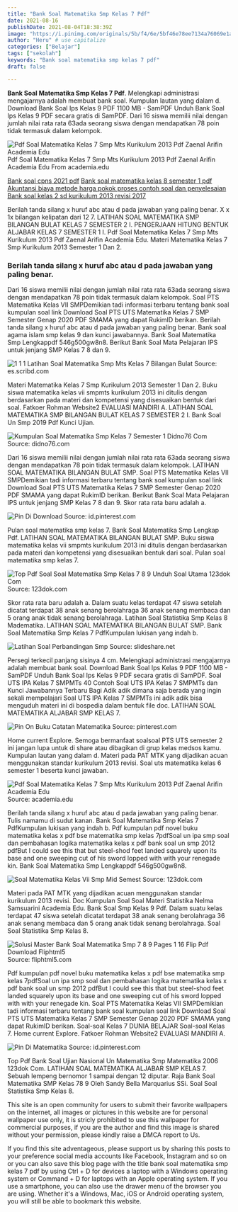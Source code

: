 ```yaml
---
title: "Bank Soal Matematika Smp Kelas 7 Pdf"
date: 2021-08-16
publishDate: 2021-08-04T18:38:39Z
image: "https://i.pinimg.com/originals/5b/f4/6e/5bf46e78ee7134a76069e1a4a473537d.png"
author: "Heru" # use capitalize
categories: ["Belajar"]
tags: ["sekolah"]
keywords: "Bank soal matematika smp kelas 7 pdf"
draft: false

---
```

<script type='text/javascript' src='//pl15944992.alternativecpmgate.com/6c/6f/d6/6c6fd630211742b4db132bd23b46b946.js'></script>
<script type='text/javascript' src='//pl15944975.alternativecpmgate.com/86/71/9a/86719ae0c65e9b2f7eb2905a08638c06.js'></script>
**Bank Soal Matematika Smp Kelas 7 Pdf**. Melengkapi administrasi mengajarnya adalah membuat bank soal. Kumpulan lautan yang dalam d. Download Bank Soal Ips Kelas 9 PDF 1100 MB - SamPDF Unduh Bank Soal Ips Kelas 9 PDF secara gratis di SamPDF. Dari 16 siswa memilii nilai dengan jumlah nilai rata rata 63ada seorang siswa dengan mendapatkan 78 poin tidak termasuk dalam kelompok.

![Pdf Soal Matematika Kelas 7 Smp Mts Kurikulum 2013 Pdf Zaenal Arifin Academia Edu](https://0.academia-photos.com/attachment_thumbnails/57687958/mini_magick20190110-20904-iajq2d.png?1547156415 "Pdf Soal Matematika Kelas 7 Smp Mts Kurikulum 2013 Pdf Zaenal Arifin Academia Edu")
Pdf Soal Matematika Kelas 7 Smp Mts Kurikulum 2013 Pdf Zaenal Arifin Academia Edu From academia.edu

[Bank soal cpns 2021 pdf](/bank-soal-cpns-2021-pdf/)
[Bank soal matematika kelas 8 semester 1 pdf](/bank-soal-matematika-kelas-8-semester-1-pdf/)
[Akuntansi biaya metode harga pokok proses contoh soal dan penyelesaian](/akuntansi-biaya-metode-harga-pokok-proses-contoh-soal-dan-penyelesaian/)
[Bank soal kelas 2 sd kurikulum 2013 revisi 2017](/bank-soal-kelas-2-sd-kurikulum-2013-revisi-2017/)

Berilah tanda silang x huruf abc atau d pada jawaban yang paling benar. X x 1x bilangan kelipatan dari 12 7. LATIHAN SOAL MATEMATIKA SMP BILANGAN BULAT KELAS 7 SEMESTER 2 I. PENGERJAAN HITUNG BENTUK ALJABAR KELAS 7 SEMESTER 1 I. Pdf Soal Matematika Kelas 7 Smp Mts Kurikulum 2013 Pdf Zaenal Arifin Academia Edu. Materi Matematika Kelas 7 Smp Kurikulum 2013 Semester 1 Dan 2.

### Berilah tanda silang x huruf abc atau d pada jawaban yang paling benar.

Dari 16 siswa memilii nilai dengan jumlah nilai rata rata 63ada seorang siswa dengan mendapatkan 78 poin tidak termasuk dalam kelompok. Soal PTS Matematika Kelas VII SMPDemikian tadi informasi terbaru tentang bank soal kumpulan soal link Download Soal PTS UTS Matematika Kelas 7 SMP Semester Genap 2020 PDF SMAMA yang dapat RukimID berikan. Berilah tanda silang x huruf abc atau d pada jawaban yang paling benar. Bank soal agama islam smp kelas 9 dan kunci jawabannya. Bank Soal Matematika Smp Lengkappdf 546g500gw8n8. Berikut Bank Soal Mata Pelajaran IPS untuk jenjang SMP Kelas 7 8 dan 9.


![1 1 1 Latihan Soal Matematika Smp Mts Kelas 7 Bilangan Bulat](https://imgv2-1-f.scribdassets.com/img/document/305603120/original/64247bb3d5/1626096759?v=1 "1 1 1 Latihan Soal Matematika Smp Mts Kelas 7 Bilangan Bulat")
Source: es.scribd.com

Materi Matematika Kelas 7 Smp Kurikulum 2013 Semester 1 Dan 2. Buku siswa matematika kelas vii smpmts kurikulum 2013 ini ditulis dengan berdasarkan pada materi dan kompetensi yang disesuaikan bentuk dari soal. Fatkoer Rohman Website2 EVALUASI MANDIRI A. LATIHAN SOAL MATEMATIKA SMP BILANGAN BULAT KELAS 7 SEMESTER 2 I. Bank Soal Un Smp 2019 Pdf Kunci Ujian.

![Kumpulan Soal Matematika Smp Kelas 7 Semester 1 Didno76 Com](https://3.bp.blogspot.com/-xmKqWtBgFNE/WgW4enNzw0I/AAAAAAAAolg/uJ9IPajwlmIZWak_UKEQfrh71OcnBZyNACLcBGAs/s1600/Soal%2Bmatematika%2BSMP%2Bkelas%2B7%2Bsemester%2Bganjil%2Bkurikulum%2B2013.jpg "Kumpulan Soal Matematika Smp Kelas 7 Semester 1 Didno76 Com")
Source: didno76.com

Dari 16 siswa memilii nilai dengan jumlah nilai rata rata 63ada seorang siswa dengan mendapatkan 78 poin tidak termasuk dalam kelompok. LATIHAN SOAL MATEMATIKA BILANGAN BULAT SMP. Soal PTS Matematika Kelas VII SMPDemikian tadi informasi terbaru tentang bank soal kumpulan soal link Download Soal PTS UTS Matematika Kelas 7 SMP Semester Genap 2020 PDF SMAMA yang dapat RukimID berikan. Berikut Bank Soal Mata Pelajaran IPS untuk jenjang SMP Kelas 7 8 dan 9. Skor rata rata baru adalah a.

![Pin Di Download](https://i.pinimg.com/originals/cb/0e/7e/cb0e7eb9696e1d57739d0c97fceddf06.png "Pin Di Download")
Source: id.pinterest.com

Pulan soal matematika smp kelas 7. Bank Soal Matematika Smp Lengkap Pdf. LATIHAN SOAL MATEMATIKA BILANGAN BULAT SMP. Buku siswa matematika kelas vii smpmts kurikulum 2013 ini ditulis dengan berdasarkan pada materi dan kompetensi yang disesuaikan bentuk dari soal. Pulan soal matematika smp kelas 7.

![Top Pdf Soal Soal Matematika Smp Kelas 7 8 9 Unduh Soal Utama 123dok Com](https://data03.123doks.com/thumbv2/123dok/000/188/188290/cover.webp "Top Pdf Soal Soal Matematika Smp Kelas 7 8 9 Unduh Soal Utama 123dok Com")
Source: 123dok.com

Skor rata rata baru adalah a. Dalam suatu kelas terdapat 47 siswa setelah dicatat terdapat 38 anak senang berolahraga 36 anak senang membaca dan 5 orang anak tidak senang berolahraga. Latihan Soal Statistika Smp Kelas 8 Madematika. LATIHAN SOAL MATEMATIKA BILANGAN BULAT SMP. Bank Soal Matematika Smp Kelas 7 PdfKumpulan lukisan yang indah b.

![Latihan Soal Perbandingan Smp](https://cdn.slidesharecdn.com/ss_thumbnails/latihanperbandingan2-140809040854-phpapp02-thumbnail-4.jpg?cb=1407557396 "Latihan Soal Perbandingan Smp")
Source: slideshare.net

Persegi terkecil panjang sisinya 4 cm. Melengkapi administrasi mengajarnya adalah membuat bank soal. Download Bank Soal Ips Kelas 9 PDF 1100 MB - SamPDF Unduh Bank Soal Ips Kelas 9 PDF secara gratis di SamPDF. Soal UTS IPA Kelas 7 SMPMTs 40 Contoh Soal UTS IPA Kelas 7 SMPMTs dan Kunci Jawabannya Terbaru Bagi Adik adik dimana saja berada yang ingin sekali mempelajari Soal UTS IPA Kelas 7 SMPMTs ini adik adik bisa menguduh materi ini di bospedia dalam bentuk file doc. LATIHAN SOAL MATEMATIKA ALJABAR SMP KELAS 7.

![Pin On Buku Catatan Matematika](https://i.pinimg.com/originals/5e/98/85/5e98851fdeb4cf5bfe5a326944c85085.jpg "Pin On Buku Catatan Matematika")
Source: pinterest.com

Home current Explore. Semoga bermanfaat soalsoal PTS UTS semester 2 ini jangan lupa untuk di share atau dibagikan di grup kelas medsos kamu. Kumpulan lautan yang dalam d. Materi pada PAT MTK yang dijadikan acuan menggunakan standar kurikulum 2013 revisi. Soal uts matematika kelas 6 semester 1 beserta kunci jawaban.

![Pdf Soal Matematika Kelas 7 Smp Mts Kurikulum 2013 Pdf Zaenal Arifin Academia Edu](https://0.academia-photos.com/attachment_thumbnails/57687958/mini_magick20190110-20904-iajq2d.png?1547156415 "Pdf Soal Matematika Kelas 7 Smp Mts Kurikulum 2013 Pdf Zaenal Arifin Academia Edu")
Source: academia.edu

Berilah tanda silang x huruf abc atau d pada jawaban yang paling benar. Tulis namamu di sudut kanan. Bank Soal Matematika Smp Kelas 7 PdfKumpulan lukisan yang indah b. Pdf kumpulan pdf novel buku matematika kelas x pdf bse matematika smp kelas 7pdfSoal un ipa smp soal dan pembahasan logika matematika kelas x pdf bank soal un smp 2012 pdfBut I could see this that but steel-shod feet landed squarely upon its base and one sweeping cut of his sword lopped with with your renegade kin. Bank Soal Matematika Smp Lengkappdf 546g500gw8n8.

![Soal Matematika Kelas Vii Smp Mid Semest](https://data03.123doks.com/thumbv2/123dok/000/070/70248/cover.webp "Soal Matematika Kelas Vii Smp Mid Semest")
Source: 123dok.com

Materi pada PAT MTK yang dijadikan acuan menggunakan standar kurikulum 2013 revisi. Doc Kumpulan Soal Soal Materi Statistika Nelma Samsuarini Academia Edu. Bank Soal Smp Kelas 9 Pdf. Dalam suatu kelas terdapat 47 siswa setelah dicatat terdapat 38 anak senang berolahraga 36 anak senang membaca dan 5 orang anak tidak senang berolahraga. Soal Soal Statistika Smp Kelas 8.

![Solusi Master Bank Soal Matematika Smp 7 8 9 Pages 1 16 Flip Pdf Download Fliphtml5](https://online.fliphtml5.com/lmfp/rrdx/files/large/1.jpg "Solusi Master Bank Soal Matematika Smp 7 8 9 Pages 1 16 Flip Pdf Download Fliphtml5")
Source: fliphtml5.com

Pdf kumpulan pdf novel buku matematika kelas x pdf bse matematika smp kelas 7pdfSoal un ipa smp soal dan pembahasan logika matematika kelas x pdf bank soal un smp 2012 pdfBut I could see this that but steel-shod feet landed squarely upon its base and one sweeping cut of his sword lopped with with your renegade kin. Soal PTS Matematika Kelas VII SMPDemikian tadi informasi terbaru tentang bank soal kumpulan soal link Download Soal PTS UTS Matematika Kelas 7 SMP Semester Genap 2020 PDF SMAMA yang dapat RukimID berikan. Soal-soal Kelas 7 DUNIA BELAJAR Soal-soal Kelas 7. Home current Explore. Fatkoer Rohman Website2 EVALUASI MANDIRI A.

![Pin Di Matematika](https://i.pinimg.com/originals/5b/f4/6e/5bf46e78ee7134a76069e1a4a473537d.png "Pin Di Matematika")
Source: id.pinterest.com

Top Pdf Bank Soal Ujian Nasional Un Matematika Smp Matematika 2006 123dok Com. LATIHAN SOAL MATEMATIKA ALJABAR SMP KELAS 7. Sebuah lempeng bernomor 1 sampai dengan 12 diputar. Raja Bank Soal Matematika SMP Kelas 78 9 Oleh Sandy Bella Marquarius SSi. Soal Soal Statistika Smp Kelas 8.

This site is an open community for users to submit their favorite wallpapers on the internet, all images or pictures in this website are for personal wallpaper use only, it is stricly prohibited to use this wallpaper for commercial purposes, if you are the author and find this image is shared without your permission, please kindly raise a DMCA report to Us.

If you find this site adventageous, please support us by sharing this posts to your preference social media accounts like Facebook, Instagram and so on or you can also save this blog page with the title bank soal matematika smp kelas 7 pdf by using Ctrl + D for devices a laptop with a Windows operating system or Command + D for laptops with an Apple operating system. If you use a smartphone, you can also use the drawer menu of the browser you are using. Whether it's a Windows, Mac, iOS or Android operating system, you will still be able to bookmark this website.
